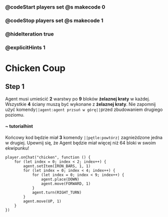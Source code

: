 ### @codeStart players set @s makecode 0
### @codeStop players set @s makecode 1

### @hideIteration true 
### @explicitHints 1


# Chicken Coup

## Step 1
Agent musi umieścić **2** warstwy po **9** bloków **żelaznej kraty** w każdej. Wszystkie **4** ściany muszą być wykonane z **żelaznej kraty**. Nie zapomnij użyć komendy``||agent:agent przsuń w górę||``przed zbudowaniem drugiego poziomu.

#### ~ tutorialhint
Końcowy kod będzie miał **3** komendy ``||pętle:powtórz|`` zagnieżdzone jedna w drugiej. Upewnij się, że Agent będzie miał więcej niż 64 bloki w swoim ekwipunku!

```ghost
player.onChat("chicken", function () {
    for (let index = 0; index < 2; index++) {
        agent.setItem(IRON_BARS, 1, 1)
        for (let index = 0; index < 4; index++) {
            for (let index = 0; index < 9; index++) {
                agent.place(DOWN)
                agent.move(FORWARD, 1)
            }
            agent.turn(RIGHT_TURN)
        }
        agent.move(UP, 1)
    }
})

``` 
